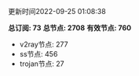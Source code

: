 更新时间2022-09-25 01:08:38

**总订阅: 73**
**总节点: 2708**
**有效节点: 760**
- v2ray节点: 277
- ss节点: 456
- trojan节点: 27
